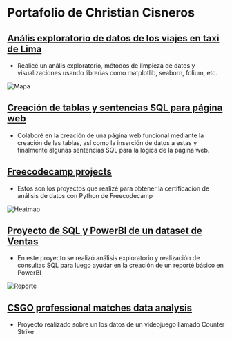 # Portafolio de Christian Cisneros

## [Anális exploratorio de datos de los viajes en taxi de Lima](https://github.com/Chros08/UberProject/blob/main/ProyectoUber.ipynb)
* Realicé un anális exploratorio, métodos de limpieza de datos y visualizaciones usando librerias como matplotlib, seaborn, folium, etc.

![Mapa](/portfolio/assets/mapa.JPG)

## [Creación de tablas y sentencias SQL para página web](https://github.com/Chros08/WebApp/tree/master/fiis-dbd211-grupo05-master/pc04/src/main/resources/sql)
* Colaboré en la creación de una página web funcional mediante la creación de las tablas, así como la inserción de datos a estas y finalmente algunas sentencias SQL para la lógica de la página web.

## [Freecodecamp projects](https://github.com/Chros08/Freecodecamp_projects/blob/main/Freecodecamp/)
* Estos son los proyectos que realizé para obtener la certificación de análisis de datos con Python de Freecodecamp

![Heatmap](/portfolio/assets/heatmap.png)

## [Proyecto de SQL y PowerBI de un dataset de Ventas](https://github.com/Chros08/SQL_PowerBI)
* En este proyecto se realizó análisis exploratorio y realización de consultas SQL para luego ayudar en la creación de un reporté básico en PowerBI

![Reporte](/portfolio/assets/reporte.PNG)

## [CSGO professional matches data analysis](https://github.com/Chros08/ZeroToPandasProject_and_Assignments/tree/main/zerotopandas-csgo-analysis-project-v-34)
* Proyecto realizado sobre un los datos de un videojuego llamado Counter Strike
